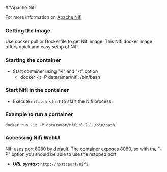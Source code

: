 ##Apache Nifi

For more information on [Apache Nifi](https://nifi.apache.org/index.html)

### Getting the Image
Use docker pull or Dockerfile to get Nifi image.
This Nifi docker image offers quick and easy setup of Nifi.

### Starting the container
* Start container using "-i" and "-t" option
  * docker -it -P dataramar/nifi:<tag> /bin/bash

### Start Nifi in the container
* Execute ```nifi.sh start``` to start the Nifi process

### Example to run a container
    docker run -it -P dataramar/nifi:0.2.1 /bin/bash
    
### Accessing Nifi WebUI
Nifi uses port 8080 by default. The container exposes 8080, so with the "-P" option you should be able to use the mapped port.
* ***URL syntax:*** ```http://host:port/nifi```
